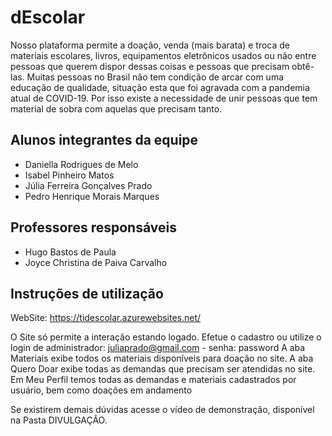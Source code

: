 # dEscolar

Nosso plataforma permite a doação, venda (mais barata) e troca de materiais escolares, livros, equipamentos eletrônicos usados ou não entre pessoas que querem dispor dessas coisas e pessoas que precisam obtê-las. Muitas pessoas no Brasil não tem condição de arcar com uma educação de qualidade, situação esta que foi agravada com a pandemia atual de COVID-19. Por isso existe a necessidade de unir pessoas que tem material de sobra com aquelas que precisam tanto.

## Alunos integrantes da equipe

* Daniella Rodrigues de Melo
* Isabel Pinheiro Matos
* Júlia Ferreira Gonçalves Prado
* Pedro Henrique Morais Marques

## Professores responsáveis

* Hugo Bastos de Paula 
* Joyce Christina de Paiva Carvalho

## Instruções de utilização

WebSite: https://tidescolar.azurewebsites.net/

O Site só permite a interação estando logado.
Efetue o cadastro ou utilize o login de administrador: juliaprado@gmail.com - senha: password
A aba Materiais exibe todos os materiais disponíveis para doação no site.
A aba Quero Doar exibe todas as demandas que precisam ser atendidas no site. 
Em Meu Perfil temos todas as demandas e materiais cadastrados por usuário, bem como doações em andamento

Se existirem demais dúvidas acesse o vídeo de demonstração, disponível na Pasta DIVULGAÇÃO.
